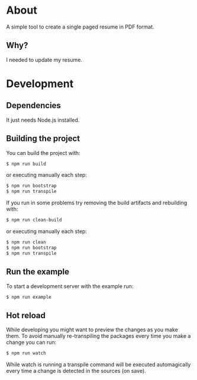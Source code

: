 # About
A simple tool to create a single paged resume in PDF format.

## Why?
I needed to update my resume.

# Development
## Dependencies
It just needs Node.js installed.

## Building the project
You can build the project with:
```sh
$ npm run build
```
or executing manually each step:
```sh
$ npm run bootstrap
$ npm run transpile
```

If you run in some problems try removing the build artifacts and rebuilding with:
```sh
$ npm run clean-build
```
or executing manually each step:
```sh
$ npm run clean
$ npm run bootstrap
$ npm run transpile
```

## Run the example
To start a development server with the example run:
```sh
$ npm run example
```

## Hot reload
While developing you might want to preview the changes as you make them. To avoid manually re-transpiling the packages every time you make a change you can run:
```sh
$ npm run watch
```
While watch is running a transpile command will be executed automagically every time a change is detected in the sources (on save).
